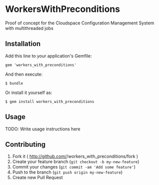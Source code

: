 # WorkersWithPreconditions

Proof of concept for the Cloudspace Configuration Management System with multithreaded jobs

## Installation

Add this line to your application's Gemfile:

    gem 'workers_with_preconditions'

And then execute:

    $ bundle

Or install it yourself as:

    $ gem install workers_with_preconditions

## Usage

TODO: Write usage instructions here

## Contributing

1. Fork it ( http://github.com/<my-github-username>/workers_with_preconditions/fork )
2. Create your feature branch (`git checkout -b my-new-feature`)
3. Commit your changes (`git commit -am 'Add some feature'`)
4. Push to the branch (`git push origin my-new-feature`)
5. Create new Pull Request
